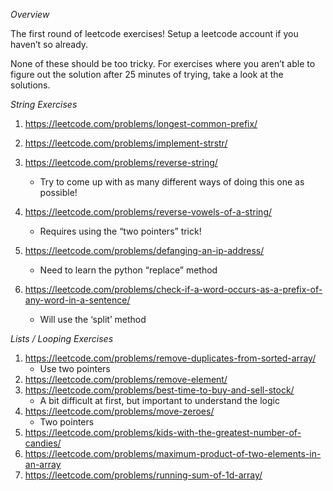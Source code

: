 
*Overview*

The first round of leetcode exercises!
Setup a leetcode account if you haven’t so already.


None of these should be too tricky.
For exercises where you aren’t able to figure out the solution after 25 minutes of trying, take a look at the solutions.


*String Exercises*

1. https://leetcode.com/problems/longest-common-prefix/
2. https://leetcode.com/problems/implement-strstr/
3. https://leetcode.com/problems/reverse-string/
    * Try to come up with as many different ways of doing this one as possible!

4. https://leetcode.com/problems/reverse-vowels-of-a-string/
    * Requires using the “two pointers” trick!
5. https://leetcode.com/problems/defanging-an-ip-address/
    * Need to learn the python “replace” method
6. https://leetcode.com/problems/check-if-a-word-occurs-as-a-prefix-of-any-word-in-a-sentence/
    * Will use the ‘split’ method


*Lists / Looping Exercises*

1. https://leetcode.com/problems/remove-duplicates-from-sorted-array/
    * Use two pointers
2. https://leetcode.com/problems/remove-element/
3. https://leetcode.com/problems/best-time-to-buy-and-sell-stock/
    * A bit difficult at first, but important to understand the logic
4. https://leetcode.com/problems/move-zeroes/
    * Two pointers
5. https://leetcode.com/problems/kids-with-the-greatest-number-of-candies/
6. https://leetcode.com/problems/maximum-product-of-two-elements-in-an-array
7. https://leetcode.com/problems/running-sum-of-1d-array/


